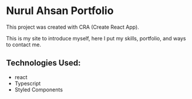 # Nurul Ahsan Portfolio

This project was created with CRA (Create React App).

This is my site to introduce myself, here I put my skills, portfolio, and ways to contact me.

## Technologies Used:

- react
- Typescript
- Styled Components

